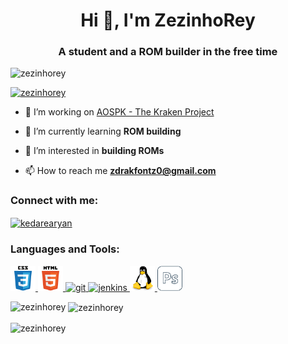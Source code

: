 <h1 align="center">Hi 👋, I'm ZezinhoRey</h1>
<h3 align="center">A student and a ROM builder in the free time</h3>

<p align="left"> <img src="https://komarev.com/ghpvc/?username=zezinhorey&label=Profile%20views&color=0e75b6&style=flat" alt="zezinhorey" /> </p>

<p align="left"> <a href="https://github.com/ryo-ma/github-profile-trophy"><img src="https://github-profile-trophy.vercel.app/?username=zezinhorey" alt="zezinhorey" /></a> </p>

- 🔭 I’m working on [AOSPK - The Kraken Project](https://github.com/AOSPK)

- 🌱 I’m currently learning **ROM building**

- 💬 I’m interested in **building ROMs**

- 📫 How to reach me **zdrakfontz0@gmail.com**

<h3 align="left">Connect with me:</h3>
<p align="left">
<a href="http://t.me/zezinh0" target="blank"><img align="center" src="https://1000logos.net/wp-content/uploads/2020/08/Telegram-Logo.png" alt="kedarearyan" height="80" width="125" /></a>
</p>

<h3 align="left">Languages and Tools:</h3>
<p align="left"> <a href="https://www.w3schools.com/css/" target="_blank"> <img src="https://raw.githubusercontent.com/devicons/devicon/master/icons/css3/css3-original-wordmark.svg" alt="css3" width="40" height="40"/> </a> <a href="https://www.w3.org/html/" target="_blank"> <img src="https://raw.githubusercontent.com/devicons/devicon/master/icons/html5/html5-original-wordmark.svg" alt="html5" width="40" height="40"/> </a> <a href="https://git-scm.com/" target="_blank"> <img src="https://www.vectorlogo.zone/logos/git-scm/git-scm-icon.svg" alt="git" width="40" height="40"/> </a> <a href="https://www.jenkins.io" target="_blank"> <img src="https://www.vectorlogo.zone/logos/jenkins/jenkins-icon.svg" alt="jenkins" width="40" height="40"/> </a> <a href="https://www.linux.org/" target="_blank"> <img src="https://raw.githubusercontent.com/devicons/devicon/master/icons/linux/linux-original.svg" alt="linux" width="40" height="40"/> </a> <a href="https://www.photoshop.com/en" target="_blank"> <img src="https://raw.githubusercontent.com/devicons/devicon/master/icons/photoshop/photoshop-line.svg" alt="photoshop" width="40" height="40"/> </a> </p>

<p><img align="left" src="https://github-readme-stats.vercel.app/api/top-langs?username=zezinhorey&show_icons=true&locale=en&layout=compact" alt="zezinhorey" /></p>

<p>&nbsp;<img align="center" src="https://github-readme-stats.vercel.app/api?username=zezinhorey&show_icons=true&locale=en" alt="zezinhorey" /></p>

<p><img align="center" src="https://github-readme-streak-stats.herokuapp.com/?user=zezinhorey&" alt="zezinhorey" /></p>
